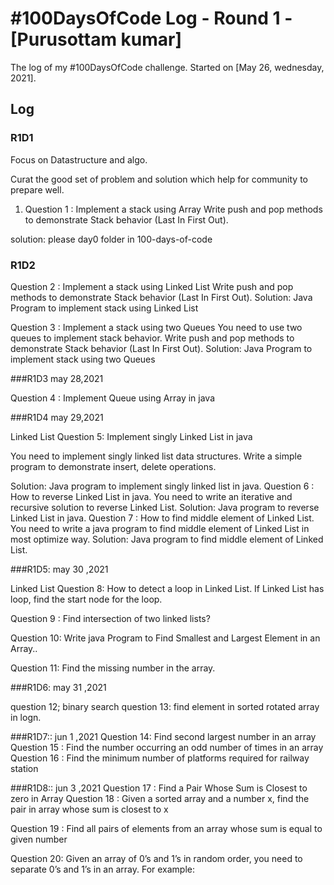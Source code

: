 # #100DaysOfCode Log - Round 1 - [Purusottam kumar]

The log of my #100DaysOfCode challenge. Started on [May 26, wednesday, 2021].

## Log


### R1D1 

Focus on Datastructure and algo. 

Curat the good set of problem and solution which help for community to prepare well.

1) Question 1 : Implement a stack using Array
Write push and pop methods to demonstrate Stack behavior (Last In First Out).

solution: please day0 folder in 100-days-of-code  



### R1D2


Question 2 : Implement a stack using Linked List
Write push and pop methods to demonstrate Stack behavior (Last In First Out).
Solution: Java Program to implement stack using Linked List

Question 3 : Implement a stack using two Queues
You need to use two queues to implement stack behavior. Write push and pop methods to demonstrate Stack behavior (Last In First Out).
Solution: Java Program to implement stack using two Queues

###R1D3  may 28,2021

Question 4 : Implement Queue using Array in java

###R1D4  may 29,2021

Linked List
Question 5: Implement singly Linked List in java

You need to implement singly linked list data structures. Write a simple program to demonstrate insert, delete operations.

Solution: Java program to implement singly linked list in java.
Question 6 : How to reverse Linked List in java.
You need to write an iterative and recursive solution to reverse Linked List.
Solution: Java program to reverse Linked List in java.
Question 7 : How to find middle element of Linked List.
You need to write a java program to find middle element of Linked List in most optimize way.
Solution: Java program to find middle element of Linked List.

###R1D5: may 30 ,2021

Linked List
Question 8: How to detect a loop in Linked List. If Linked List has loop, find the start node for the loop.

Question 9 : Find intersection of two linked lists?

Question 10:  Write java Program to Find Smallest and Largest Element in an Array..

Question 11: Find the missing number in the array.


###R1D6: may 31 ,2021

question 12; binary search 
question 13: find element in sorted rotated array in logn.

###R1D7:: jun 1 ,2021
Question 14: Find second largest number in an array
Question 15 : Find the number occurring an odd number of times in an array
Question 16 : Find the minimum number of platforms required for railway station

###R1D8:: jun 3 ,2021
Question 17 : Find a Pair Whose Sum is Closest to zero in Array
Question 18 : Given a sorted array and a number x, find the pair in array whose sum is closest to x

Question 19 : Find all pairs of elements from an array whose sum is equal to given number

Question 20: Given an array of 0’s and 1’s in random order, you need to separate 0’s and 1’s in an array.
For example:
